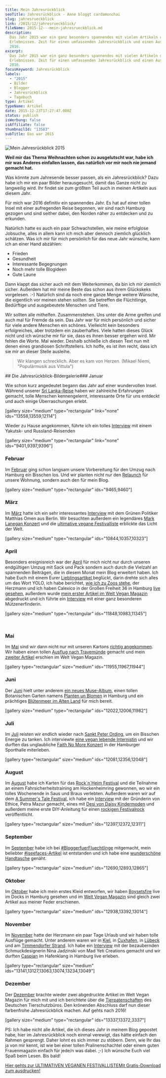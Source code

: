 ```yaml
---
title: Mein Jahresrückblick
seoTitle: Jahresrückblick - Anne bloggt cardamonchai
slug: jahresrueckblick
link: /2015/12/jahresrueckblick/
fileName: 2015-12---mein-jahresrueckblick.md
description:
  Das Jahr 2015 war ein ganz besonders spannendes mit vielen Artikeln und
  Erlebnissen. Zeit für einen umfassenden Jahresrückblick und einen Ausblick auf
  2016.
excerpt:
  Das Jahr 2015 war ein ganz besonders spannendes mit vielen Artikeln und
  Erlebnissen. Zeit für einen umfassenden Jahresrückblick und einen Ausblick auf
  2016.
focusKeyword: Jahresrückblick
labels:
  - "2015"
  - Bilder
  - Blogger
  - Jahresrückblick
  - Tagebuch
type: Artikel
typeName: Artikel
date: 2015-12-23T17:27:47.000Z
status: publish
isWerbung: false
isAffiliate: false
thumbnailId: "13583"
subTitle: Das war 2015
---
```


![Mein Jahresrückblick 2015](http://cardamonchai.com/wp-content/uploads/2015/12/22919389490_7c0fc91f99_z.jpg "Mein Jahresrückblick 2015")

<strong>Weil mir das Thema Weihnachten schon zu ausgelutscht war, habe ich mir
was Anderes einfallen lassen, das natürlich vor mir noch nie jemand gemacht
hat.</strong>

Was könnte zum Jahresende besser passen, als ein Jahresrückblick? Dazu habe ich
mir ein paar Bilder herausgesucht, damit das Ganze nicht zu langweilig wird. Ihr
findet sie zum größten Teil auch in meinen Artikeln aus diesem Jahr.

Für mich war 2016 definitiv ein spannendes Jahr. Es hat auf einer tollen Insel
mit einer aufregenden Reise begonnen, wir sind nach Hamburg gezogen und sind
seither dabei, den Norden näher zu entdecken und zu erkunden.

Natürlich hatte es auch ein paar Schwachstellen, wie meine erfolglose Jobsuche,
alles in allem kann ich mich aber dennoch ziemlich glücklich schätzen. Was ich
mir für mich persönlich für das neue Jahr wünsche, kann ich an einer Hand
abzählen:

<ul><li>Frieden</li><li>Gesundheit</li><li>Interessante Begegnungen</li><li>Noch mehr tolle Blogideen</li><li>Gute Laune</li></ul>

Dann klappt das sicher auch mit dem Weiterkommen, da bin ich mir ziemlich
sicher. Außerdem hat mir meine Beste das schon aus ihrem Glückskeks vorgelesen.
:-) Natürlich sind da noch eine ganze Menge weitere Wünsche, die eigentlich vor
meinen stehen sollten. Sie betreffen die Flüchtlinge, Bedürftige und
ausgebeutete Menschen und Tiere.

Wir sollten alle mithelfen. Zusammenstehen. Uns unter die Arme greifen und auch
mal für Fremde da sein. Das Jahr war für mich persönlich und sicher für viele
andere Menschen ein schönes. Vielleicht kein besonders erfolgreiches, aber
trotzdem ein zauberhaftes. Viele hatten dieses Glück nicht und ich wünsche mir
für sie, dass es ihnen besser ergehen wird. Mir fehlen die Worte. Mal wieder.
Deshalb schließe ich diesen Text nun mit denen eines grandiosen Schriftstellers.
Ich hoffe, es ist ihm recht, dass ich sie mir an dieser Stelle ausleihe.

<blockquote>Wir klangen schrecklich. Aber es kam von Herzen.
(Mikael Niemi, "Populärmusik aus Vittula")</blockquote>## Die Jahresrückblick-Bildergalerie### Januar

Wie schon kurz angedeutet begann das Jahr auf einer wundervollen Insel. Während
unserer <a href="/2015/09/unterwegs-in-sri-lanka/">Sri Lanka-Reise</a> haben wir
zahlreiche Erfahrungen gemacht, tolle Menschen kennengelernt, interessante Orte
für uns entdeckt und auch einige Überraschungen erlebt.

[gallery size="medium" type="rectangular" link="none" ids="13558,13559,12114"]

Wieder zu Hause angekommen, führte ich ein tolles
<a href="/2015/01/ich-hatte-noch-nie-heimweh/">Interview</a> mit einem Yakutsk-
und Russland-Reisenden

[gallery size="medium" type="rectangular" link="none" ids="9401,9397,9396"]

### Februar

Im <a href="/2015/02/">Februar</a> ging schon langsam unsere Vorbereitung für
den Umzug nach Hamburg ein Bisschen los. Und wir planten nicht nur den
<a href="/2015/02/blog-relaunch-und-umzug-nach-hamburg/">Relaunch</a> für unsere
Wohnung, sondern auch den für mein Blog.

[gallery size="medium" type="rectangular" ids="9465,9460"]

### März

Im <a href="/2015/03/">März</a> hatte ich ein sehr interessantes
<a href="/2015/03/obdachlose-wie-menschen-behandeln/">Interview</a> mit dem
Grünen Politiker Matthias Omen aus Berlin. Wir besuchten außerdem ein legendäres
<a href="/2015/03/mark-lanegan-live-freiheiz-muenchen/">Mark Lanegan Konzert</a>
und die <a href="/2015/03/die-ultimative-vegane-festivalliste/">ultimative
vegane Festivalliste</a> erblickte das Licht der Welt.

[gallery size="medium" type="rectangular" ids="10844,10357,10323"]

### April

Besonders ereignisreich war der <a href="/2015/04/">April</a> für mich nicht nur
durch unseren endgültigen Umzug mit Sack und Pack sondern auch durch die
Vielzahl an spannenden Beiträgen, die in diesem Monat mein Blog erweitert haben.
Ich habe Euch mit einem Eurer
<a href="/2015/04/yolo-you-only-live-once/">Lieblingsartikel </a>beglückt, darin
drehte sich alles um das Wort YOLO, ich habe berichtet,
<a href="/2015/04/wie-ich-zu-zoos-stehe/">wie ich zu Zoos stehe</a>, der
Herzmann und ich haben Calexico in der Großen Freiheit 36 in Hamburg
<a href="/2015/04/calexico-live-grosse-freiheit-36-15-04-2015/">live
gesehen</a>, außerdem wurde
<a href="/2015/04/mein-erster-artikel-im-welt-vegan-magazin/">mein erster
Artikel im Welt Vegan Magazin</a> abgedruckt und ich führte ein
<a href="/2015/04/vegane-haekelmuetzen-mit-statement/">Interview</a> mit einer
ganz besonderen Mützenerfinderin.

[gallery size="medium" type="rectangular" ids="11848,10983,11345"]

&nbsp;

### Mai

Im <a href="/2015/05/">Mai</a> sind wir dann nicht nur mit unseren Kartons
<a href="/2015/05/hamburg-ist-schoen-und-ich-bin-wieder-da/">richtig
angekommen</a>. Wir haben einen tollen
<a href="/2015/05/ein-sonntag-in-travemuende/">Ausflug nach Travemünde</a>
gemacht und mein <a href="/2015/05/das-neue-welt-vegan-magazin-ist-da/">zweiter
Artikel</a> erschien im Welt Vegan Magazin.

[gallery type="rectangular" size="medium" ids="11955,11967,11944"]

### Juni

Der <a href="/2015/06/">Juni</a> hielt unter anderem
<a href="/2015/06/muse-drones-ist-endlich-da/">ein neues Muse-Album</a>, einen
tollen Botanischen Garten namens <a href="/2015/06/planten-un-blomen/">Planten
un Blomen</a> in Hamburg und ein prächtiges
<a href="/2015/06/bluetenmeer-im-alten-land/">Blütenmeer im Alten Land</a> für
mich bereit.

[gallery size="medium" type="rectangular" ids="12022,12006,11982"]

### Juli

Im <a href="/2015/07/">Juli</a> reisten wir endlich wieder nach
<a href="/2015/07/zurueck-nach-st-peter-ording/">Sankt Peter Ording</a>, um ein
Bisschen Energie zu tanken. Ich interviewte
<a href="/2015/07/die-vegane-aerztin-dr-barbara-gorissen-im-interview/">eine
vegan lebende Internistin</a> und wir durften das unglaubliche
<a href="/2015/07/faith-no-more-live-sporthalle-hamburg-23-06-2015/">Faith No
More Konzert</a> in der Hamburger Sporthalle miterleben.

[gallery type="rectangular" size="medium" ids="12081,12356,12048"]

### August

Im <a href="/2015/08/">August</a> habe ich Karten für das
<a href="/2015/08/rocknheim-festival-2015/">Rock´n`Heim Festival</a> und die
Teilnahme an einem Fahrsicherheitstraining am Hockenheimring gewonnen, wo wir
ein tolles Wochenende in Saus und Braus verlebten. Außerdem waren wir auf dem
<a href="/2015/08/a-summers-tale-festival-2015/">A Summer's Tale Festival</a>,
ich habe ein
<a href="/2015/08/interview-mit-petra-mazur-von-ethice/">Interview</a> mit der
Gründerin von Ethice, Petra Mazur gemacht, eines mit
<a href="/2015/08/interview-mit-desi-von-daisy-kindermoden/">Desi von Daisy
Kindermoden</a> und außerdem meine erste DIY-Anleitung für einen
<a href="/2015/08/diy-upcycling-jeansrock/">rockigen Festivalrock</a>
veröffentlicht.

[gallery type="rectangular" size="medium" ids="12397,12372,12311"]

### September

Im <a href="/2015/09">September</a> habe ich bei
<a href="/2015/09/bloggerfuerfluechtlinge/">#BloggerfuerFluechtlinge</a>
mitgemacht, mein beliebter
<a href="/2015/09/iseefaces-gesichter-ueberall/">#iseefaces-Artikel</a> ist
entstanden und ich habe eine
<a href="/2015/09/kleine-handtasche-zum-selbermachen/">wunderschöne
Handtasche</a> genäht.

[gallery type="rectangular" size="medium" ids="12690,12893,12865"]

### Oktober

Im <a href="/2015/10">Oktober</a> habe ich mein erstes Kleid entworfen, wir
haben <a href="/2015/10/boysetsfire-live-docks-hamburg/">Boysetsfire</a> live im
Docks in Hamburg gesehen und im
<a href="/2015/10/die-fuenfte-ausgabe-vom-welt-vegan-magazin-ist-da/">Welt Vegan
Magazin</a> sind gleich zwei Artikel aus meiner Feder erschienen.

[gallery type="rectangular" size="medium" ids="12938,13392,13014"]

### November

Im <a href="/2015/11/">November</a> hatte der Herzmann ein paar Tage Urlaub und
wir haben tolle Ausflüge gemacht. Unter anderem waren wir in
<a href="/2015/11/ein-besuch-in-kiel/">Kiel</a>, in
<a href="/2015/11/gruss-aus-cuxhafen/">Cuxhafen</a>, in
<a href="/2015/11/wunderschoenes-luebeck/">Lübeck</a> und am
<a href="/2015/11/birdwatching-am-timmendorfer-strand/">Timmendorfer Strand</a>.
Ich habe ein
<a href="/2015/11/schmuck-fuer-veganer-von-mad-yeti-creations/">Interview</a>
mit der bezaubernden Schmuckdesignerin Nina Jadzinski von Mad Yeti Creations
gemacht und wir durften
<a href="/2015/11/caspian-live-hafenklang-hamburg/">Caspian</a> im Hafenklang in
Hamburg live erleben.

[gallery type="rectangular" size="medium"
ids="13141,13127,13063,13074,13234,13049"]

### Dezember

Der <a href="/2015/12/">Dezember</a> brachte wieder zwei abgedruckte Artikel im
Welt Vegan Magazin für mich mit und ich berichtete über die
<a href="/2015/12/tierpatenschaft-verschenken-und-kochbuch-bekommen/">Tierpatenschaften</a>
des Deutschen Tierschutzbüros. Den krönenden Abschluss darf nun dieser
farbenfrohe Jahresrückblick machen. Auf gehts nach 2016!

[gallery size="medium" type="rectangular" ids="13337,13372,3337"]

PS: Ich habe nicht alle Artikel, die ich dieses Jahr in meinem Blog gepostet
habe, hier im Jahresrückblick noch einmal verewigt, das hätte einfach den Rahmen
gesprengt. Daher lohnt es sich immer zu stöbern. Denn, wie Ihr das ja von mir
kennt, ist wie bei einer tollen Pralinenschachtel oder einem guten Frauenmagazin
einfach für jede/n was dabei. ;-) Ich wünsche Euch viel Spaß beim Lesen. Bis
bald!

<a class="banner banner-green" href="/2015/03/die-ultimative-vegane-festivalliste"><span class="head">Hier
gehts zur ULTIMATIVEN VEGANEN FESTIVALLISTE</span><span class="text">Mit
Gratis-Download zum ausdrucken!</span></a>
